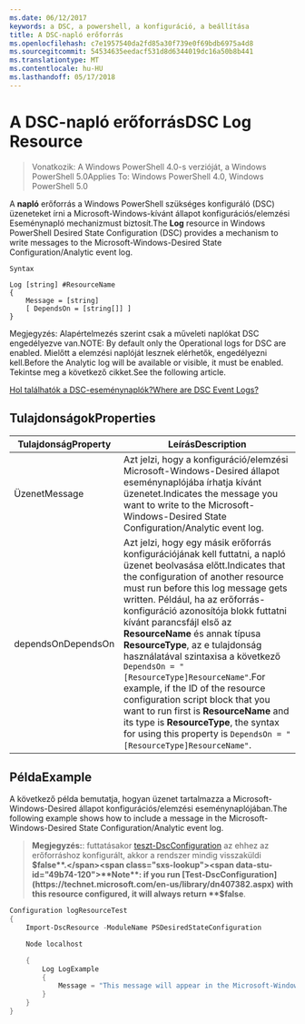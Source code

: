 ```yaml
---
ms.date: 06/12/2017
keywords: a DSC, a powershell, a konfiguráció, a beállítása
title: A DSC-napló erőforrás
ms.openlocfilehash: c7e1957540da2fd85a30f739e0f69bdb6975a4d8
ms.sourcegitcommit: 54534635eedacf531d8d6344019dc16a50b8b441
ms.translationtype: MT
ms.contentlocale: hu-HU
ms.lasthandoff: 05/17/2018
---
```

# <a name="dsc-log-resource"></a><span data-ttu-id="49b74-103">A DSC-napló erőforrás</span><span class="sxs-lookup"><span data-stu-id="49b74-103">DSC Log Resource</span></span>

> <span data-ttu-id="49b74-104">Vonatkozik: A Windows PowerShell 4.0-s verzióját, a Windows PowerShell 5.0</span><span class="sxs-lookup"><span data-stu-id="49b74-104">Applies To: Windows PowerShell 4.0, Windows PowerShell 5.0</span></span>

<span data-ttu-id="49b74-105">A __napló__ erőforrás a Windows PowerShell szükséges konfiguráló (DSC) üzeneteket írni a Microsoft-Windows-kívánt állapot konfigurációs/elemzési Eseménynapló mechanizmust biztosít.</span><span class="sxs-lookup"><span data-stu-id="49b74-105">The __Log__ resource in Windows PowerShell Desired State Configuration (DSC) provides a mechanism to write messages to the Microsoft-Windows-Desired State Configuration/Analytic event log.</span></span>

```
Syntax

Log [string] #ResourceName
{
    Message = [string]
    [ DependsOn = [string[]] ]
}
```

<span data-ttu-id="49b74-106">Megjegyzés: Alapértelmezés szerint csak a műveleti naplókat DSC engedélyezve van.</span><span class="sxs-lookup"><span data-stu-id="49b74-106">NOTE: By default only the Operational logs for DSC are enabled.</span></span>
<span data-ttu-id="49b74-107">Mielőtt a elemzési naplóját lesznek elérhetők, engedélyezni kell.</span><span class="sxs-lookup"><span data-stu-id="49b74-107">Before the Analytic log will be available or visible, it must be enabled.</span></span>
<span data-ttu-id="49b74-108">Tekintse meg a következő cikket.</span><span class="sxs-lookup"><span data-stu-id="49b74-108">See the following article.</span></span>

[<span data-ttu-id="49b74-109">Hol találhatók a DSC-eseménynaplók?</span><span class="sxs-lookup"><span data-stu-id="49b74-109">Where are DSC Event Logs?</span></span>](https://msdn.microsoft.com/en-us/powershell/dsc/troubleshooting#where-are-dsc-event-logs)

## <a name="properties"></a><span data-ttu-id="49b74-110">Tulajdonságok</span><span class="sxs-lookup"><span data-stu-id="49b74-110">Properties</span></span>
|  <span data-ttu-id="49b74-111">Tulajdonság</span><span class="sxs-lookup"><span data-stu-id="49b74-111">Property</span></span>  |  <span data-ttu-id="49b74-112">Leírás</span><span class="sxs-lookup"><span data-stu-id="49b74-112">Description</span></span>   |
|---|---|
| <span data-ttu-id="49b74-113">Üzenet</span><span class="sxs-lookup"><span data-stu-id="49b74-113">Message</span></span>| <span data-ttu-id="49b74-114">Azt jelzi, hogy a konfiguráció/elemzési Microsoft-Windows-Desired állapot eseménynaplójába írhatja kívánt üzenetet.</span><span class="sxs-lookup"><span data-stu-id="49b74-114">Indicates the message you want to write to the Microsoft-Windows-Desired State Configuration/Analytic event log.</span></span>|
| <span data-ttu-id="49b74-115">dependsOn</span><span class="sxs-lookup"><span data-stu-id="49b74-115">DependsOn</span></span> | <span data-ttu-id="49b74-116">Azt jelzi, hogy egy másik erőforrás konfigurációjának kell futtatni, a napló üzenet beolvasása előtt.</span><span class="sxs-lookup"><span data-stu-id="49b74-116">Indicates that the configuration of another resource must run before this log message gets written.</span></span> <span data-ttu-id="49b74-117">Például, ha az erőforrás-konfiguráció azonosítója blokk futtatni kívánt parancsfájl első az __ResourceName__ és annak típusa __ResourceType__, az e tulajdonság használatával szintaxisa a következő `DependsOn = "[ResourceType]ResourceName"`.</span><span class="sxs-lookup"><span data-stu-id="49b74-117">For example, if the ID of the resource configuration script block that you want to run first is __ResourceName__ and its type is __ResourceType__, the syntax for using this property is `DependsOn = "[ResourceType]ResourceName"`.</span></span>|

## <a name="example"></a><span data-ttu-id="49b74-118">Példa</span><span class="sxs-lookup"><span data-stu-id="49b74-118">Example</span></span>

<span data-ttu-id="49b74-119">A következő példa bemutatja, hogyan üzenet tartalmazza a Microsoft-Windows-Desired állapot konfigurációs/elemzési eseménynaplójában.</span><span class="sxs-lookup"><span data-stu-id="49b74-119">The following example shows how to include a message in the Microsoft-Windows-Desired State Configuration/Analytic event log.</span></span>

> <span data-ttu-id="49b74-120">**Megjegyzés:**: futtatásakor [teszt-DscConfiguration](https://technet.microsoft.com/en-us/library/dn407382.aspx) az ehhez az erőforráshoz konfigurált, akkor a rendszer mindig visszaküldi **$false**.</span><span class="sxs-lookup"><span data-stu-id="49b74-120">**Note**: if you run [Test-DscConfiguration](https://technet.microsoft.com/en-us/library/dn407382.aspx) with this resource configured, it will always return **$false**.</span></span>

```powershell
Configuration logResourceTest
{
    Import-DscResource -ModuleName PSDesiredStateConfiguration

    Node localhost

    {
        Log LogExample
        {
            Message = "This message will appear in the Microsoft-Windows-Desired State Configuration/Analytic event log."
        }
    }
}
```
